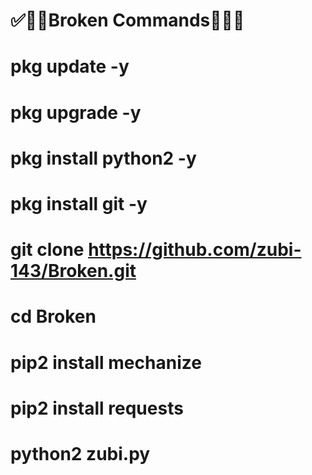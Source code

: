 # ✅💝💝Broken Commands💝💝✅

# pkg update -y

# pkg upgrade -y

# pkg install python2 -y

# pkg install git -y

# git clone https://github.com/zubi-143/Broken.git

# cd Broken

# pip2 install mechanize

# pip2 install requests

# python2 zubi.py
